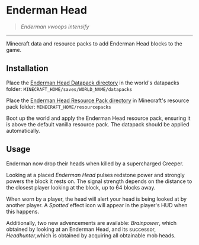 # Enderman Head
> *Enderman vwoops intensify*
---

Minecraft data and resource packs to add Enderman Head blocks to the game.

## Installation
Place the [Enderman Head Datapack directory](/Enderman%20Head%20Datapack/) in the world's datapacks folder:
```MINECRAFT_HOME/saves/WORLD_NAME/datapacks```


Place the [Enderman Head Resource Pack directory](/Enderman%20Head%20Resource%20Pack/) in Minecraft's resource pack folder:
```MINECRAFT_HOME/resourcepacks```

Boot up the world and apply the Enderman Head resource pack, ensuring it is above the default vanilla resource pack.
The datapack should be applied automatically.

## Usage
Enderman now drop their heads when killed by a supercharged Creeper.

Looking at a placed *Enderman Head* pulses redstone power and strongly powers the 
block it rests on.
The signal strength depends on the distance to the closest player looking at the block, up to 64 blocks away.

When worn by a player, the head will alert your head is being looked at by another player.
A *Spotted* effect icon will appear in the player's HUD when this happens.

Additionally, two new advencements are available: *Brainpower*, which obtained by looking at an Enderman Head, and its successor, *Headhunter*,which is obtained by acquiring all obtainable mob heads.